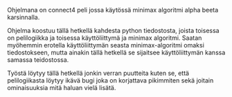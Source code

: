 Ohjelmana on connect4 peli jossa käytössä minimax algoritmi alpha beeta karsinnalla.

Ohjelma koostuu tällä hetkellä kahdesta python tiedostosta, joista toisessa on pelilogiikka ja toisessa käyttöliittymä ja minimax algoritmi.
Saatan myöhemmin erotella käyttöliittymän seasta minimax-algoritmi omaksi tiedostokseen, mutta ainakin tällä hetkellä se sijaitsee käyttöliittymän kanssa samassa teidostossa.

Työstä löytyy tällä hetkellä jonkin verran puutteita kuten se, että pelilogiikasta löytyy ikävä bugi joka on korjattava pikimmiten sekä joitain ominaisuuksia mitä haluan vielä lisätä.